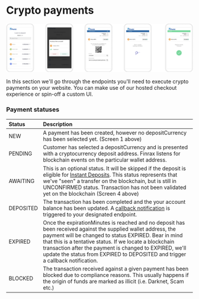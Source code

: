 # Crypto payments

![](../../.gitbook/assets/component-138.png)

In this section we'll go through the endpoints you'll need to execute crypto payments on your website. You can make use of our hosted checkout experience or spin-off a custom UI.

### Payment statuses

| Status | Description |
| :--- | :--- |
| NEW | A payment has been created, however no depositCurrency has been selected yet. \(Screen 1 above\) |
| PENDING | Customer has selected a depositCurrency and is presented with a cryptocurrency deposit address. Finrax listens for blockchain events on the particular wallet address. |
| AWAITING | This is an optional status. It will be skipped if the deposit is eligible for [Instant Deposits](https://blog.finrax.com/guides/instant-deposits). This status represents that we've "seen" a transfer on the blockchain, but is still in UNCONFIRMED status. Transaction has not been validated yet on the blockchain \(Screen 4 above\) |
| DEPOSITED | The transaction has been completed and the your account balance has been updated. A [callback notification](../callbacks/) is triggered to your designated endpoint. |
| EXPIRED | Once the expirationMinutes is reached and no deposit has been received against the supplied wallet address, the payment will be changed to status EXPIRED. Bear in mind that this is a tentative status. If we locate a blockchain transaction after the payment is changed to EXPIRED, we'll update the status from EXPIRED to DEPOSITED and trigger a callback notification. |
| BLOCKED | The transaction received against a given payment has been blocked due to compliance reasons. This usually happens if the origin of funds are marked as illicit \(i.e. Darknet, Scam etc.\) |

